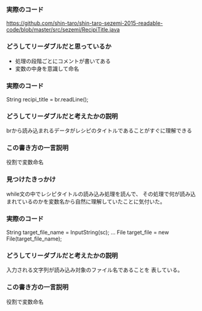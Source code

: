 ### 実際のコード
https://github.com/shin-taro/shin-taro-sezemi-2015-readable-code/blob/master/src/sezemi/RecipiTitle.java

### どうしてリーダブルだと思っているか
* 処理の段階ごとにコメントが書いてある
* 変数の中身を意識して命名


### 実際のコード
String recipi_title = br.readLine();

### どうしてリーダブルだと考えたかの説明
brから読み込まれるデータがレシピのタイトルであることがすぐに理解できる

### この書き方の一言説明
役割で変数命名

### 見つけたきっかけ
while文の中でレシピタイトルの読み込み処理を読んで、
その処理で何が読み込まれているのかを変数名から自然に理解していたことに気付いた。


### 実際のコード
String target_file_name = InputString(sc);
...
File target_file = new File(target_file_name);

### どうしてリーダブルだと考えたかの説明
入力される文字列が読み込み対象のファイル名であることを
表している。

### この書き方の一言説明
役割で変数命名


